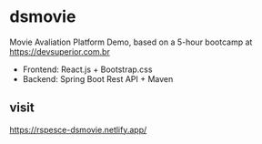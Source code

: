 # dsmovie
Movie Avaliation Platform Demo, based on a 5-hour bootcamp at https://devsuperior.com.br
* Frontend: React.js + Bootstrap.css
* Backend: Spring Boot Rest API + Maven

## visit 
https://rspesce-dsmovie.netlify.app/
